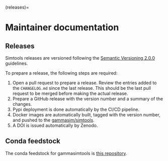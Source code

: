 (releases)=

# Maintainer documentation

## Releases

Simtools releases are versioned following the [Semantic Versioning 2.0.0](https://semver.org/) guidelines.

To prepare a release, the following steps are required:

1. Open a pull request to prepare a release.  Review the entries added to the `CHANGELOG.md` since the last release. This should be the last pull request to be merged before making the actual release.
1. Prepare a GitHub release with the version number and a summary of the changes.
1. Pypi deployment is done automatically by the CI/CD pipeline.
1. Docker images are automatically built, tagged with the version number, and pushed to the [gammasim/simtools](https://github.com/orgs/gammasim/packages?repo_name=simtools).
1. A DOI is issued automatically by Zenodo.

## Conda feedstock

The conda feedstock for gammasimtools is [this repository](https://github.com/conda-forge/gammasimtools-feedstock).
